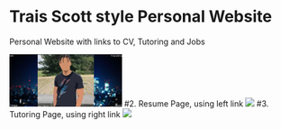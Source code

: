 # Trais Scott style Personal Website
Personal Website with links to CV, Tutoring and Jobs

<img src="frontpage.jpg" width="200">
#2. Resume Page, using left link
<img src="resumepage.jpg" width="200">
#3. Tutoring Page, using right link
<img src="programminggpage.jpg" width="200">

